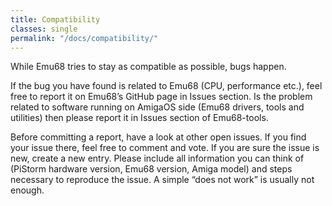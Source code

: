 ```yaml
---
title: Compatibility
classes: single
permalink: "/docs/compatibility/"
---
```


While Emu68 tries to stay as compatible as possible, bugs happen.

If the bug you have found is related to Emu68 (CPU, performance etc.), feel free
to report it on Emu68’s GitHub page in Issues section. Is the problem related to
software running on AmigaOS side (Emu68 drivers, tools and utilities) then
please report it in Issues section of Emu68-tools.

Before committing a report, have a look at other open issues. If you find your
issue there, feel free to comment and vote. If you are sure the issue is new,
create a new entry. Please include all information you can think of (PiStorm
hardware version, Emu68 version, Amiga model) and steps necessary to reproduce
the issue. A simple “does not work” is usually not enough.

